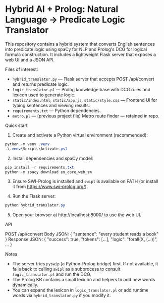# Hybrid AI + Prolog: Natural Language → Predicate Logic Translator

This repository contains a hybrid system that converts English sentences into predicate logic using spaCy for NLP and Prolog's DCG for logical formula construction. It includes a lightweight Flask server that exposes a web UI and a JSON API.

Files of interest:

- `hybrid_translator.py` — Flask server that accepts POST /api/convert and returns predicate logic.
- `logic_translator.pl` — Prolog knowledge base with DCG rules and lexicon used to generate logic.
- `static/index.html`, `static/app.js`, `static/style.css` — Frontend UI for typing sentences and viewing results.
- `requirements.txt` — Python dependencies.
- `metro.pl` — (previous project file) Metro route finder — retained in repo.

Quick start

1. Create and activate a Python virtual environment (recommended):

```powershell
python -m venv .venv
.\.venv\Scripts\Activate.ps1
```

2. Install dependencies and spaCy model:

```powershell
pip install -r requirements.txt
python -m spacy download en_core_web_sm
```

3. Ensure SWI-Prolog is installed and `swipl` is available on PATH (or install it from https://www.swi-prolog.org/).

4. Run the Flask server:

```powershell
python hybrid_translator.py
```

5. Open your browser at http://localhost:8000/ to use the web UI.

API

POST /api/convert
Body JSON: { "sentence": "every student reads a book" }
Response JSON: { "success": true, "tokens": [...], "logic": "forall(X, (...))", ... }

Notes

- The server tries `pyswip` (a Python-Prolog bridge) first. If not available, it falls back to calling `swipl` as a subprocess to consult `logic_translator.pl` and run the DCG.
- The Prolog KB contains a small lexicon and helpers to add new words dynamically.
- You can expand the lexicon in `logic_translator.pl` or add runtime words via `hybrid_translator.py` if you modify it.
